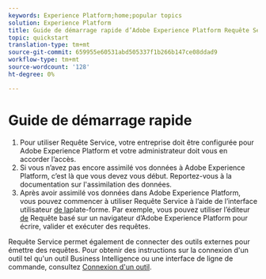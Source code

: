 ```yaml
---
keywords: Experience Platform;home;popular topics
solution: Experience Platform
title: Guide de démarrage rapide d’Adobe Experience Platform Requête Service
topic: quickstart
translation-type: tm+mt
source-git-commit: 659955e60531abd505337f1b266b147ce08ddad9
workflow-type: tm+mt
source-wordcount: '128'
ht-degree: 0%

---
```



# Guide de démarrage rapide

1. Pour utiliser Requête Service, votre entreprise doit être configurée pour Adobe Experience Platform et votre administrateur doit vous en accorder l’accès.
2. Si vous n’avez pas encore assimilé vos données à Adobe Experience Platform, c’est là que vous devez vous début. Reportez-vous à la documentation sur l&#39;assimilation des données.
3. Après avoir assimilé vos données dans Adobe Experience Platform, vous pouvez commencer à utiliser Requête Service à l’aide de l’interface utilisateur [de la](ui/overview.md)plate-forme. Par exemple, vous pouvez utiliser l’éditeur [de](ui/user-guide.md) Requête basé sur un navigateur d’Adobe Experience Platform pour écrire, valider et exécuter des requêtes.


Requête Service permet également de connecter des outils externes pour émettre des requêtes. Pour obtenir des instructions sur la connexion d&#39;un outil tel qu&#39;un outil Business Intelligence ou une interface de ligne de commande, consultez [Connexion d&#39;un outil](clients/overview.md).

